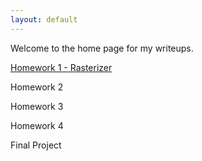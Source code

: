 ```yaml
---
layout: default
---
```

Welcome to the home page for my writeups.
 
[Homework 1 - Rasterizer]({{site.baseurl}}{/rasterizer})
 
Homework 2
 
Homework 3
 
Homework 4
 
Final Project